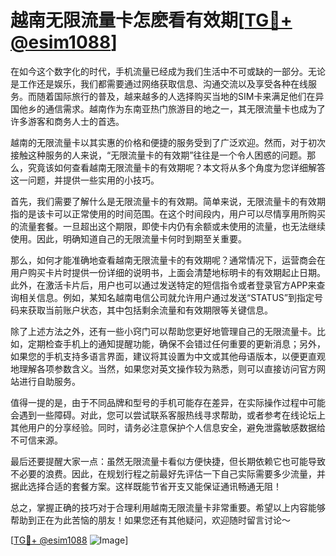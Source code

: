 # 越南无限流量卡怎麽看有效期[[TG💪+ @esim1088](https://t.me/s/esim1088)]

在如今这个数字化的时代，手机流量已经成为我们生活中不可或缺的一部分。无论是工作还是娱乐，我们都需要通过网络获取信息、沟通交流以及享受各种在线服务。而随着国际旅行的普及，越来越多的人选择购买当地的SIM卡来满足他们在异国他乡的通信需求。越南作为东南亚热门旅游目的地之一，其无限流量卡也成为了许多游客和商务人士的首选。

越南的无限流量卡以其实惠的价格和便捷的服务受到了广泛欢迎。然而，对于初次接触这种服务的人来说，“无限流量卡的有效期”往往是一个令人困惑的问题。那么，究竟该如何查看越南无限流量卡的有效期呢？本文将从多个角度为您详细解答这一问题，并提供一些实用的小技巧。

首先，我们需要了解什么是无限流量卡的有效期。简单来说，无限流量卡的有效期指的是该卡可以正常使用的时间范围。在这个时间段内，用户可以尽情享用所购买的流量套餐。一旦超出这个期限，即使卡内仍有余额或未使用的流量，也无法继续使用。因此，明确知道自己的无限流量卡何时到期至关重要。

那么，如何才能准确地查看越南无限流量卡的有效期呢？通常情况下，运营商会在用户购买卡片时提供一份详细的说明书，上面会清楚地标明卡的有效期起止日期。此外，在激活卡片后，用户也可以通过发送特定的短信指令或者登录官方APP来查询相关信息。例如，某知名越南电信公司就允许用户通过发送“STATUS”到指定号码来获取当前账户状态，其中包括剩余流量和有效期限等关键信息。

除了上述方法之外，还有一些小窍门可以帮助您更好地管理自己的无限流量卡。比如，定期检查手机上的通知提醒功能，确保不会错过任何重要的更新消息；另外，如果您的手机支持多语言界面，建议将其设置为中文或其他母语版本，以便更直观地理解各项参数含义。当然，如果您对英文操作较为熟悉，则可以直接访问官方网站进行自助服务。

值得一提的是，由于不同品牌和型号的手机可能存在差异，在实际操作过程中可能会遇到一些障碍。对此，您可以尝试联系客服热线寻求帮助，或者参考在线论坛上其他用户的分享经验。同时，请务必注意保护个人信息安全，避免泄露敏感数据给不可信来源。

最后还要提醒大家一点：虽然无限流量卡看似方便快捷，但长期依赖它也可能导致不必要的浪费。因此，在规划行程之前最好先评估一下自己实际需要多少流量，并据此选择合适的套餐方案。这样既能节省开支又能保证通讯畅通无阻！

总之，掌握正确的技巧对于合理利用越南无限流量卡非常重要。希望以上内容能够帮助到正在为此苦恼的朋友！如果您还有其他疑问，欢迎随时留言讨论～ 

[[TG💪+ @esim1088](https://t.me/s/esim1088) ![Image](https://i.postimg.cc/4NQfJmqS/Snipaste-2025-05-13-00-14-12.png)]